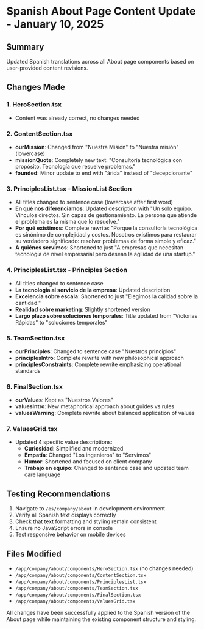 # Spanish About Page Content Update - January 10, 2025

## Summary
Updated Spanish translations across all About page components based on user-provided content revisions.

## Changes Made

### 1. HeroSection.tsx
- Content was already correct, no changes needed

### 2. ContentSection.tsx
- **ourMission**: Changed from "Nuestra Misión" to "Nuestra misión" (lowercase)
- **missionQuote**: Completely new text: "Consultoría tecnológica con propósito. Tecnología que resuelve problemas."
- **founded**: Minor update to end with "árida" instead of "decepcionante"

### 3. PrinciplesList.tsx - MissionList Section
- All titles changed to sentence case (lowercase after first word)
- **En qué nos diferenciamos**: Updated description with "Un solo equipo. Vínculos directos. Sin capas de gestionamiento. La persona que atiende el problema es la misma que lo resuelve."
- **Por qué existimos**: Complete rewrite: "Porque la consultoría tecnológica es sinónimo de complejidad y costos. Nosotros existimos para restaurar su verdadero significado: resolver problemas de forma simple y eficaz."
- **A quiénes servimos**: Shortened to just "A empresas que necesitan tecnología de nivel empresarial pero desean la agilidad de una startup."

### 4. PrinciplesList.tsx - Principles Section
- All titles changed to sentence case
- **La tecnología al servicio de la empresa**: Updated description
- **Excelencia sobre escala**: Shortened to just "Elegimos la calidad sobre la cantidad."
- **Realidad sobre marketing**: Slightly shortened version
- **Largo plazo sobre soluciones temporales**: Title updated from "Victorias Rápidas" to "soluciones temporales"

### 5. TeamSection.tsx
- **ourPrinciples**: Changed to sentence case "Nuestros principios"
- **principlesIntro**: Complete rewrite with new philosophical approach
- **principlesConstraints**: Complete rewrite emphasizing operational standards

### 6. FinalSection.tsx
- **ourValues**: Kept as "Nuestros Valores"
- **valuesIntro**: New metaphorical approach about guides vs rules
- **valuesWarning**: Complete rewrite about balanced application of values

### 7. ValuesGrid.tsx
- Updated 4 specific value descriptions:
  - **Curiosidad**: Simplified and modernized
  - **Empatía**: Changed "Los ingenieros" to "Servimos"
  - **Humor**: Shortened and focused on client company
  - **Trabajo en equipo**: Changed to sentence case and updated team care language

## Testing Recommendations
1. Navigate to `/es/company/about` in development environment
2. Verify all Spanish text displays correctly
3. Check that text formatting and styling remain consistent
4. Ensure no JavaScript errors in console
5. Test responsive behavior on mobile devices

## Files Modified
- `/app/company/about/components/HeroSection.tsx` (no changes needed)
- `/app/company/about/components/ContentSection.tsx`
- `/app/company/about/components/PrinciplesList.tsx`
- `/app/company/about/components/TeamSection.tsx`
- `/app/company/about/components/FinalSection.tsx`
- `/app/company/about/components/ValuesGrid.tsx`

All changes have been successfully applied to the Spanish version of the About page while maintaining the existing component structure and styling.